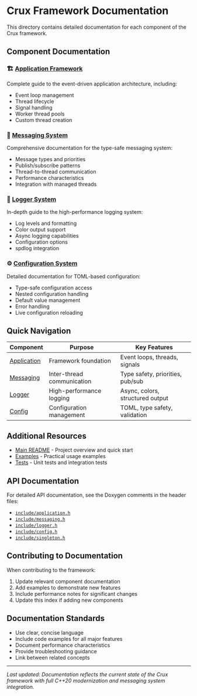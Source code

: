 # Crux Framework Documentation

This directory contains detailed documentation for each component of the Crux framework.

## Component Documentation

### 🏗️ [Application Framework](APPLICATION_README.md)

Complete guide to the event-driven application architecture, including:

- Event loop management
- Thread lifecycle
- Signal handling
- Worker thread pools
- Custom thread creation

### 📡 [Messaging System](MESSAGING_README.md)

Comprehensive documentation for the type-safe messaging system:

- Message types and priorities
- Publish/subscribe patterns
- Thread-to-thread communication
- Performance characteristics
- Integration with managed threads

### 📝 [Logger System](LOGGER_README.md)

In-depth guide to the high-performance logging system:

- Log levels and formatting
- Color output support
- Async logging capabilities
- Configuration options
- spdlog integration

### ⚙️ [Configuration System](CONFIG_README.md)

Detailed documentation for TOML-based configuration:

- Type-safe configuration access
- Nested configuration handling
- Default value management
- Error handling
- Live configuration reloading

## Quick Navigation

| Component                            | Purpose                    | Key Features                     |
| ------------------------------------ | -------------------------- | -------------------------------- |
| [Application](APPLICATION_README.md) | Framework foundation       | Event loops, threads, signals    |
| [Messaging](MESSAGING_README.md)     | Inter-thread communication | Type safety, priorities, pub/sub |
| [Logger](LOGGER_README.md)           | High-performance logging   | Async, colors, structured output |
| [Config](CONFIG_README.md)           | Configuration management   | TOML, type safety, validation    |

## Additional Resources

- [Main README](../README.md) - Project overview and quick start
- [Examples](../examples/README.md) - Practical usage examples
- [Tests](../tests/) - Unit tests and integration tests

## API Documentation

For detailed API documentation, see the Doxygen comments in the header files:

- [`include/application.h`](../include/application.h)
- [`include/messaging.h`](../include/messaging.h)
- [`include/logger.h`](../include/logger.h)
- [`include/config.h`](../include/config.h)
- [`include/singleton.h`](../include/singleton.h)

## Contributing to Documentation

When contributing to the framework:

1. Update relevant component documentation
2. Add examples to demonstrate new features
3. Include performance notes for significant changes
4. Update this index if adding new components

## Documentation Standards

- Use clear, concise language
- Include code examples for all major features
- Document performance characteristics
- Provide troubleshooting guidance
- Link between related concepts

---

_Last updated: Documentation reflects the current state of the Crux framework with full C++20 modernization and messaging system integration._
